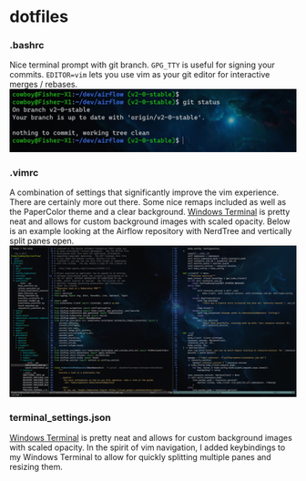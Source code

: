 # dotfiles

### .bashrc
Nice terminal prompt with git branch.  `GPG_TTY` is useful for signing your commits.
`EDITOR=vim` lets you use vim as your git editor for interactive merges / rebases.
![terminal prompt](/ps1.jpg "Terminal Prompt")

### .vimrc
A combination of settings that significantly improve the vim experience.  There are certainly more out there.
Some nice remaps included as well as the PaperColor theme and a clear background.
[Windows Terminal](https://docs.microsoft.com/en-us/windows/terminal/customize-settings/profile-appearance#background-image) is pretty neat and allows for custom background images with scaled opacity.
Below is an example looking at the Airflow repository with NerdTree and vertically split panes open.
![Vim](/vim.jpg "Vim")

### terminal_settings.json
[Windows Terminal](https://docs.microsoft.com/en-us/windows/terminal/customize-settings/profile-appearance#background-image) is pretty neat and allows for custom background images with scaled opacity.
In the spirit of vim navigation, I added keybindings to my Windows Terminal to allow for quickly splitting multiple panes and resizing them.

